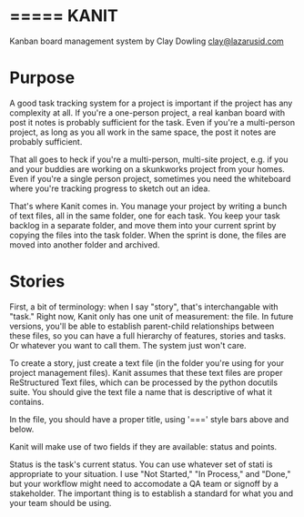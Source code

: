 =====
KANIT
=====

Kanban board management system by Clay Dowling <clay@lazarusid.com>

Purpose
=======

A good task tracking system for a project is important if the project
has any complexity at all.  If you're a one-person project, a real
kanban board with post it notes is probably sufficient for the task.
Even if you're a multi-person project, as long as you all work in the
same space, the post it notes are probably sufficient.

That all goes to heck if you're a multi-person, multi-site project,
e.g. if you and your buddies are working on a skunkworks project
from your homes.  Even if you're a single person project, sometimes
you need the whiteboard where you're tracking progress to sketch out
an idea.

That's where Kanit comes in.  You manage your project by writing a
bunch of text files, all in the same folder, one for each task.  You
keep your task backlog in a separate folder, and move them into your
current sprint by copying the files into the task folder.  When the 
sprint is done, the files are moved into another folder and archived.

Stories
=======

First, a bit of terminology: when I say "story", that's interchangable
with "task."  Right now, Kanit only has one unit of measurement: the
file.  In future versions, you'll be able to establish parent-child
relationships between these files, so you can have a full hierarchy
of features, stories and tasks.  Or whatever you want to call them.  The
system just won't care.

To create a story, just create a text file (in the folder you're using
for your project management files).  Kanit assumes that these text files
are proper ReStructured Text files, which can be processed by the python
docutils suite.  You should give the text file a name that is 
descriptive of what it contains.

In the file, you should have a proper title, using '===' style bars
above and below.

Kanit will make use of two fields if they are available: status and points.

Status is the task's current status.  You can use whatever set of stati
is appropriate to your situation.  I use "Not Started," "In Process,"
and "Done," but your workflow might need to accomodate a QA team or 
signoff by a stakeholder.  The important thing is to establish a standard
for what you and your team should be using.



